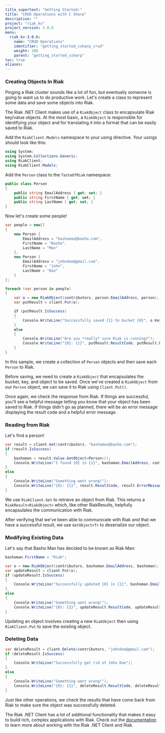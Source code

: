 ```yaml
---
title_supertext: "Getting Started:"
title: "CRUD Operations with C Sharp"
description: ""
project: "riak_kv"
project_version: 3.0.6
menu:
  riak_kv-3.0.6:
    name: "CRUD Operations"
    identifier: "getting_started_csharp_crud"
    weight: 100
    parent: "getting_started_csharp"
toc: true
aliases:
---
```


### Creating Objects In Riak

Pinging a Riak cluster sounds like a lot of fun, but eventually someone is going to want us to do productive work. Let's create a class to represent some data and save some objects into Riak.

The Riak .NET Client makes use of a `RiakObject` class to encapsulate Riak key/value objects. At the most basic, a `RiakObject` is responsible for identifying your object and for translating it into a format that can be easily saved to Riak.

Add the `RiakClient.Models` namespace to your using directive. Your usings should look like this:

```csharp
using System;
using System.Collections.Generic;
using RiakClient;
using RiakClient.Models;
```

Add the `Person` class to the `TasteOfRiak` namespace:

```csharp
public class Person
{
    public string EmailAddress { get; set; }
    public string FirstName { get; set; }
    public string LastName { get; set; }
}
```

Now let's create some people!

```csharp
var people = new[]
{
    new Person {
        EmailAddress = "bashoman@basho.com",
        FirstName = "Basho",
        LastName = "Man"
    },
    new Person {
        EmailAddress = "johndoe@gmail.com",
        FirstName = "John",
        LastName = "Doe"
    }
};

foreach (var person in people)
{
    var o = new RiakObject(contributors, person.EmailAddress, person);
    var putResult = client.Put(o);

    if (putResult.IsSuccess)
    {
        Console.WriteLine("Successfully saved {1} to bucket {0}", o.Key, o.Bucket);
    }
    else
    {
        Console.WriteLine("Are you *really* sure Riak is running?");
        Console.WriteLine("{0}: {1}", putResult.ResultCode, putResult.ErrorMessage);
    }
}
```

In this sample, we create a collection of `Person` objects and then save each `Person` to Riak.

Before saving, we need to create a `RiakObject` that encapsulates the bucket, key, and object to be saved. Once we've created a `RiakObject` from our `Person` object, we can save it to Riak using `Client.Put()`.

Once again, we check the response from Riak. If things are successful, you'll see a helpful message letting you know that your object has been saved to Riak. If things didn't go as planned, there will be an error message displaying the result code and a helpful error message.

### Reading from Riak

Let's find a person!

```csharp
var result = client.Get(contributors, "bashoman@basho.com");
if (result.IsSuccess)
{
    bashoman = result.Value.GetObject<Person>();
    Console.WriteLine("I found {0} in {1}", bashoman.EmailAddress, contributors);
}
else
{
    Console.WriteLine("Something went wrong!");
    Console.WriteLine("{0}: {1}", result.ResultCode, result.ErrorMessage);
}
```

We use `RiakClient.Get` to retrieve an object from Riak. This returns a `RiakResult<RiakObject>` which, like other RiakResults, helpfully encapsulates the communication with Riak.

After verifying that we've been able to communicate with Riak *and* that we have a successful result, we use `GetObject<T>` to deserialize our object.

### Modifying Existing Data

Let's say that Basho Man has decided to be known as Riak Man:

```csharp
bashoman.FirstName = "Riak";

var o = new RiakObject(contributors, bashoman.EmailAddress, bashoman);
var updateResult = client.Put(o);
if (updateResult.IsSuccess)
{
    Console.WriteLine("Successfully updated {0} in {1}", bashoman.EmailAddress, contributors);
}
else
{
    Console.WriteLine("Something went wrong!");
    Console.WriteLine("{0}: {1}", updateResult.ResultCode, updateResult.ErrorMessage);
}
```

Updating an object involves creating a new `RiakObject` then using `RiakClient.Put` to save the existing object.

### Deleting Data

```csharp
var deleteResult = client.Delete(contributors, "johndoe@gmail.com");
if (deleteResult.IsSuccess)
{
    Console.WriteLine("Successfully got rid of John Doe");
}
else
{
    Console.WriteLine("Something went wrong!");
    Console.WriteLine("{0}: {1}", deleteResult.ResultCode, deleteResult.ErrorMessage);
}
```

Just like other operations, we check the results that have come back from Riak to make sure the object was successfully deleted.

The Riak .NET Client has a lot of additional functionality that makes it easy to build rich, complex applications with Riak. Check out the [documentation](https://github.com/basho/riak-dotnet-client/wiki) to learn more about working with the Riak .NET Client and Riak.

